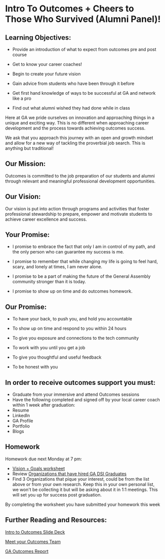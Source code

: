 # Intro To Outcomes + Cheers to Those Who Survived (Alumni Panel)!

## Learning Objectives:

* Provide an introduction of what to expect from outcomes pre and post course

* Get to know your career coaches! 

* Begin to create your future vision 

* Gain advice from students who have been through it before

* Get first hand knowledge of ways to be successful at GA and network like a pro

* Find out what alumni wished they had done while in class


Here at GA we pride ourselves on innovation and approaching things in a unique and exciting way. This is no different when approaching career development and the process towards achieving outcomes success. 

We ask that you approach this journey with an open and growth mindset and allow for a new way of tackling the proverbial job search. This is anything but traditional!


## Our Mission:

Outcomes is committed to the job preparation of our students and alumni through relevant and meaningful professional development opportunities.

## Our Vision:

Our vision is put into action through programs and activities that foster professional stewardship to prepare, empower and motivate students to achieve career excellence and success.

## Your Promise: 
* I promise to embrace the fact that only I am in control of my path, and the only person who can guarantee my success is me.

* I promise to remember that while changing my life is going to feel hard, scary, and lonely at times, I am never alone.

* I promise to be a part of making the future of the General Assembly community stronger than it is today.

* I promise to show up on time and do outcomes homework.

## Our Promise: 
* To have your back, to push you, and hold you accountable

* To show up on time and respond to you within 24 hours

* To give you exposure and connections to the tech community

* To work with you until you get a job

* To give you thoughtful and useful feedback

* To be honest with you 

## In order to receive outcomes support you must: 
* Graduate from your immersive and attend Outcomes sessions 
* Have the following completed and signed off by your local career coach within 1 week after graduation: 
* Resume 
* LinkedIn 
* GA Profile 
* Portfolio
* Blogs

## Homework
Homework due next Monday at 7 pm:
- [Vision + Goals worksheet](https://docs.google.com/forms/d/e/1FAIpQLSdMjwRUlhr4UXynJrsuXTSak-u2SfxCBpSfIrpNcsT24KEeDA/viewform)
- Review [Organizations that have hired GA DSI Graduates](https://drive.google.com/open?id=1cYV2nXvU0WT-euh6sGm6s47i13h9CJa02diME3O1Ghw) 
- Find 3 Organizations that pique your interest, could be from the list above or from your own research. Keep this in your own personal list, we won't be collecting it but will be asking about it in 1:1 meetings.  This will set you up for success post graduation. 

By completing the worksheet you have submitted your homework this week

## Further Reading and Resources: 
[Intro to Outcomes Slide Deck](https://drive.google.com/file/d/1k2_R4mZe3100gQ8UOFHSsBsrjpDcDBOm/view?usp=sharing) 

[Meet your Outcomes Team](/outcomes-intro.md) 

[GA Outcomes Report](https://generalassemb.ly/blog/general-assemblys-first-student-outcomes-report/)

